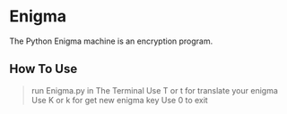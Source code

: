 # Enigma

The Python Enigma machine is an encryption program. 
## How To Use
> run Enigma.py in The Terminal 
> Use T or t for translate your enigma
> Use K or k for get new enigma key
> Use 0 to exit
